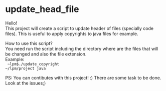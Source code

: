 # update_head_file
Hello!<br>
This project will create a script to update header of files (specially code files). This is useful to apply copyrights to java files for example. 


How to use this script?<br>
You need run the script including the directory where are the files that will be changed and also the file extension. 
<br>
Example:<br>
<code>
\~lpm$./update_copyright ~/lpm/project java
</code>

PS: You can contibutes with this project! :)
There are some task to be done. Look at the issues;)
